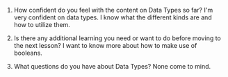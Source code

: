 1. How confident do you feel with the content on Data Types so far?
I'm very confident on data types. I know what the different kinds are and how to utilize them. 

2. Is there any additional learning you need or want to do before moving to the next lesson?
I want to know more about how to make use of booleans. 

3. What questions do you have about Data Types?
None come to mind. 